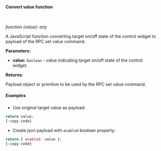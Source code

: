 #### Convert value function

<div class="divider"></div>
<br/>

*function (value): any*

A JavaScript function converting target on/off state of the control widget to payload of the RPC set value command.

**Parameters:**

<ul>
  <li><b>value:</b> <code>boolean</code> - value indicating target on/off state of the control widget.
   </li>
</ul>

**Returns:**

Payload object or primitive to be used by the RPC set value command.

<div class="divider"></div>

##### Examples

* Use original target value as payload:

```javascript
return value;
{:copy-code}
```

* Create json payload with `enabled` boolean property:

```javascript
return { enabled: value };
{:copy-code}
```

<br>
<br>
